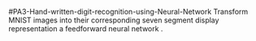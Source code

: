 #PA3-Hand-written-digit-recognition-using-Neural-Network
Transform MNIST images into their corresponding seven segment display representation a feedforward neural network .
